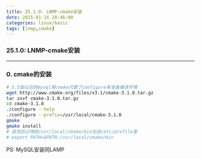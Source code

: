```yaml
---
title: 25.1.0: LNMP-cmake安装
date: 2015-01-16 20:46:00
categories: linux/basic
tags: [lnmp,cmake]
---
```

### 25.1.0: LNMP-cmake安装

---

### 0. cmake的安装
``` bash
# 5.5版以后的mysql用cmake代替了configure来准备编译环境
wget http://www.cmake.org/files/v3.1/cmake-3.1.0.tar.gz
tar zxvf cmake-3.1.0.tar.gz
cd cmake-3.1.0
./configure --help
./configure --prefix=/usr/local/cmake-3.1.0
gmake
gmake install
# 装完后记得把/usr/local/cmake/bin加进/etc/profile里
# export PATH=$PATH:/usr/local/cmake/bin 
```
PS: MySQL安装同LAMP
